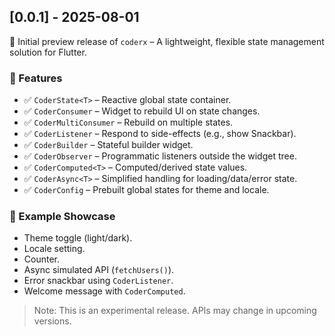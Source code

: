 ## [0.0.1] - 2025-08-01

🎉 Initial preview release of `coderx` – A lightweight, flexible state management solution for Flutter.

### 🚀 Features

- ✅ `CoderState<T>` – Reactive global state container.
- ✅ `CoderConsumer` – Widget to rebuild UI on state changes.
- ✅ `CoderMultiConsumer` – Rebuild on multiple states.
- ✅ `CoderListener` – Respond to side-effects (e.g., show Snackbar).
- ✅ `CoderBuilder` – Stateful builder widget.
- ✅ `CoderObserver` – Programmatic listeners outside the widget tree.
- ✅ `CoderComputed<T>` – Computed/derived state values.
- ✅ `CoderAsync<T>` – Simplified handling for loading/data/error state.
- ✅ `CoderConfig` – Prebuilt global states for theme and locale.

### 🧪 Example Showcase

- Theme toggle (light/dark).
- Locale setting.
- Counter.
- Async simulated API (`fetchUsers()`).
- Error snackbar using `CoderListener`.
- Welcome message with `CoderComputed`.

> Note: This is an experimental release. APIs may change in upcoming versions.
